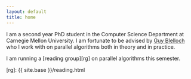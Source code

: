 ```yaml
---
layout: default
title: home
---
```


I am a second year PhD student in the Computer Science Department at Carnegie Mellon University. I am fortunate to be advised by [Guy Blelloch][guy] who I work with on parallel algorithms both in theory and in practice. 

I am running a [reading group][rg] on parallel algorithms this semester. 

[guy]: http://www.cs.cmu.edu/~guyb/
[rg]: {{ site.base }}/reading.html

